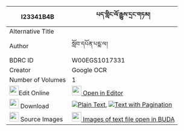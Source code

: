 |I23341B4B|པད་གླིང་ལོ་རྒྱུས་དྲང་གཏམ། 
| --- | --- 
|Alternative Title |
|Author| སློབ་དཔོན་པདྨ་ལ།
|BDRC ID | W00EGS1017331
|Creator | Google OCR
|Number of Volumes| 1
|<img width="25" src="https://img.icons8.com/color/25/000000/edit-property.png">Edit Online| [<img width="25" src="https://avatars.githubusercontent.com/u/45091458?s=200&v=4"> Open in Editor](http://editor.openpecha.org/I23341B4B)
|<img width="25" src="https://img.icons8.com/fluent/48/000000/download-2.png"/>  Download | [![](https://img.icons8.com/color/20/000000/txt.png)Plain Text](https://github.com/Openpecha/I23341B4B/releases/download/v1/pe_ling_logyu_drangtam_plain_I23341B4B.zip), [![](https://img.icons8.com/color/20/000000/txt.png)Text with Pagination](https://github.com/Openpecha/I23341B4B/releases/download/v1/pe_ling_logyu_drangtam_pages_I23341B4B.zip)
|<img width="25" src="https://img.icons8.com/plasticine/100/000000/pictures-folder.png"/>  Source Images | [<img width="25" src="https://library.bdrc.io/icons/BUDA-small.svg"> Images of text file open in BUDA](https://library.bdrc.io/show/bdr:W00EGS1017331)